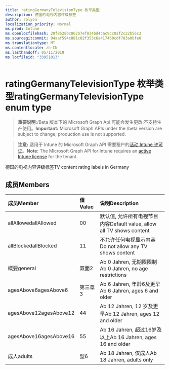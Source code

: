 ```yaml
---
title: ratingGermanyTelevisionType 枚举类型
description: 德国的电视内容评级标签
author: rolyon
localization_priority: Normal
ms.prod: Intune
ms.openlocfilehash: 20f8528bc062b7ef834bd4cac9cc02f2c22b56c3
ms.sourcegitcommit: 94aaf594c881c02f353c6a417460cdf783a0bfe0
ms.translationtype: MT
ms.contentlocale: zh-CN
ms.lasthandoff: 05/11/2019
ms.locfileid: "33951013"
---
```

# <a name="ratinggermanytelevisiontype-enum-type"></a><span data-ttu-id="8b5dc-103">ratingGermanyTelevisionType 枚举类型</span><span class="sxs-lookup"><span data-stu-id="8b5dc-103">ratingGermanyTelevisionType enum type</span></span>

> <span data-ttu-id="8b5dc-104">**重要说明:**/Beta 版本下的 Microsoft Graph Api 可能会发生更改;不支持生产使用。</span><span class="sxs-lookup"><span data-stu-id="8b5dc-104">**Important:** Microsoft Graph APIs under the /beta version are subject to change; production use is not supported.</span></span>

> <span data-ttu-id="8b5dc-105">**注意:** 适用于 Intune 的 Microsoft Graph API 需要租户的[活动 Intune 许可证](https://go.microsoft.com/fwlink/?linkid=839381)。</span><span class="sxs-lookup"><span data-stu-id="8b5dc-105">**Note:** The Microsoft Graph API for Intune requires an [active Intune license](https://go.microsoft.com/fwlink/?linkid=839381) for the tenant.</span></span>

<span data-ttu-id="8b5dc-106">德国的电视内容评级标签</span><span class="sxs-lookup"><span data-stu-id="8b5dc-106">TV content rating labels in Germany</span></span>

## <a name="members"></a><span data-ttu-id="8b5dc-107">成员</span><span class="sxs-lookup"><span data-stu-id="8b5dc-107">Members</span></span>
|<span data-ttu-id="8b5dc-108">成员</span><span class="sxs-lookup"><span data-stu-id="8b5dc-108">Member</span></span>|<span data-ttu-id="8b5dc-109">值</span><span class="sxs-lookup"><span data-stu-id="8b5dc-109">Value</span></span>|<span data-ttu-id="8b5dc-110">说明</span><span class="sxs-lookup"><span data-stu-id="8b5dc-110">Description</span></span>|
|:---|:---|:---|
|<span data-ttu-id="8b5dc-111">allAllowed</span><span class="sxs-lookup"><span data-stu-id="8b5dc-111">allAllowed</span></span>|<span data-ttu-id="8b5dc-112">0</span><span class="sxs-lookup"><span data-stu-id="8b5dc-112">0</span></span>|<span data-ttu-id="8b5dc-113">默认值, 允许所有电视节目内容</span><span class="sxs-lookup"><span data-stu-id="8b5dc-113">Default value, allow all TV shows content</span></span>|
|<span data-ttu-id="8b5dc-114">allBlocked</span><span class="sxs-lookup"><span data-stu-id="8b5dc-114">allBlocked</span></span>|<span data-ttu-id="8b5dc-115">1</span><span class="sxs-lookup"><span data-stu-id="8b5dc-115">1</span></span>|<span data-ttu-id="8b5dc-116">不允许任何电视显示内容</span><span class="sxs-lookup"><span data-stu-id="8b5dc-116">Do not allow any TV shows content</span></span>|
|<span data-ttu-id="8b5dc-117">概要</span><span class="sxs-lookup"><span data-stu-id="8b5dc-117">general</span></span>|<span data-ttu-id="8b5dc-118">双面</span><span class="sxs-lookup"><span data-stu-id="8b5dc-118">2</span></span>|<span data-ttu-id="8b5dc-119">Ab 0 Jahren, 无期限限制</span><span class="sxs-lookup"><span data-stu-id="8b5dc-119">Ab 0 Jahren, no age restrictions</span></span>|
|<span data-ttu-id="8b5dc-120">agesAbove6</span><span class="sxs-lookup"><span data-stu-id="8b5dc-120">agesAbove6</span></span>|<span data-ttu-id="8b5dc-121">第三章</span><span class="sxs-lookup"><span data-stu-id="8b5dc-121">3</span></span>|<span data-ttu-id="8b5dc-122">Ab 6 Jahren, 年龄6及更早</span><span class="sxs-lookup"><span data-stu-id="8b5dc-122">Ab 6 Jahren, ages 6 and older</span></span>|
|<span data-ttu-id="8b5dc-123">agesAbove12</span><span class="sxs-lookup"><span data-stu-id="8b5dc-123">agesAbove12</span></span>|<span data-ttu-id="8b5dc-124">4</span><span class="sxs-lookup"><span data-stu-id="8b5dc-124">4</span></span>|<span data-ttu-id="8b5dc-125">Ab 12 Jahren, 12 岁及更早</span><span class="sxs-lookup"><span data-stu-id="8b5dc-125">Ab 12 Jahren, ages 12 and older</span></span>|
|<span data-ttu-id="8b5dc-126">agesAbove16</span><span class="sxs-lookup"><span data-stu-id="8b5dc-126">agesAbove16</span></span>|<span data-ttu-id="8b5dc-127">5</span><span class="sxs-lookup"><span data-stu-id="8b5dc-127">5</span></span>|<span data-ttu-id="8b5dc-128">Ab 16 Jahren, 超过16岁及以上</span><span class="sxs-lookup"><span data-stu-id="8b5dc-128">Ab 16 Jahren, ages 16 and older</span></span>|
|<span data-ttu-id="8b5dc-129">成人</span><span class="sxs-lookup"><span data-stu-id="8b5dc-129">adults</span></span>|<span data-ttu-id="8b5dc-130">型</span><span class="sxs-lookup"><span data-stu-id="8b5dc-130">6</span></span>|<span data-ttu-id="8b5dc-131">Ab 18 Jahren, 仅成人</span><span class="sxs-lookup"><span data-stu-id="8b5dc-131">Ab 18 Jahren, adults only</span></span>|




